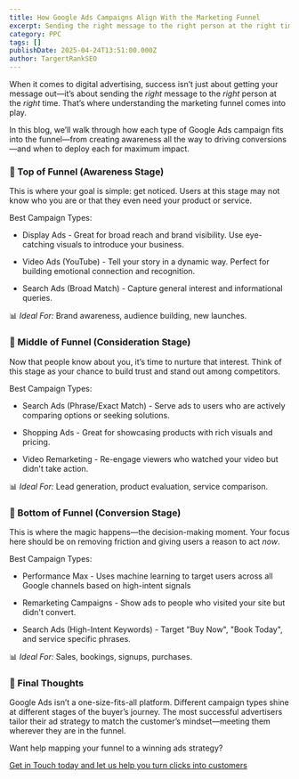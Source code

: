 ```yaml
---
title: How Google Ads Campaigns Align With the Marketing Funnel
excerpt: Sending the right message to the right person at the right time.
category: PPC
tags: []
publishDate: 2025-04-24T13:51:00.000Z
author: TargertRankSEO
---
```




When it comes to digital advertising, success isn’t just about getting your message out—it’s about sending the *right* message to the *right* person at the *right* time. That’s where understanding the marketing funnel comes into play.




In this blog, we’ll walk through how each type of Google Ads campaign fits into the funnel—from creating awareness all the way to driving conversions—and when to deploy each for maximum impact.











### 🧠 Top of Funnel (Awareness Stage)






This is where your goal is simple: get noticed. Users at this stage may not know who you are or that they even need your product or service.




Best Campaign Types:



* Display Ads - Great for broad reach and brand visibility. Use eye-catching visuals to introduce your business.


* Video Ads (YouTube) - Tell your story in a dynamic way. Perfect for building emotional connection and recognition.


* Search Ads (Broad Match) - Capture general interest and informational queries.








📊 *Ideal For:* Brand awareness, audience building, new launches.







### 🤔 Middle of Funnel (Consideration Stage)






Now that people know about you, it’s time to nurture that interest. Think of this stage as your chance to build trust and stand out among competitors.




Best Campaign Types:



* Search Ads (Phrase/Exact Match) - Serve ads to users who are actively comparing options or seeking solutions.

* Shopping Ads - Great for showcasing products with rich visuals and pricing.


* Video Remarketing - Re-engage viewers who watched your video but didn't take action.








📊 *Ideal For:* Lead generation, product evaluation, service comparison.







### 💸 Bottom of Funnel (Conversion Stage)






This is where the magic happens—the decision-making moment. Your focus here should be on removing friction and giving users a reason to act *now*.




Best Campaign Types:



* Performance Max - Uses machine learning to target users across all Google channels based on high-intent signals

* Remarketing Campaigns - Show ads to people who visited your site but didn't convert.

* Search Ads (High-Intent Keywords) - Target "Buy Now", "Book Today", and service specific phrases.



📊 *Ideal For:* Sales, bookings, signups, purchases.











### 🎯 Final Thoughts






Google Ads isn’t a one-size-fits-all platform. Different campaign types shine at different stages of the buyer’s journey. The most successful advertisers tailor their ad strategy to match the customer’s mindset—meeting them wherever they are in the funnel.




Want help mapping your funnel to a winning ads strategy?

[Get in Touch today and let us help you turn clicks into customers ](https://www.targetrankseo.com/services/ppc)
